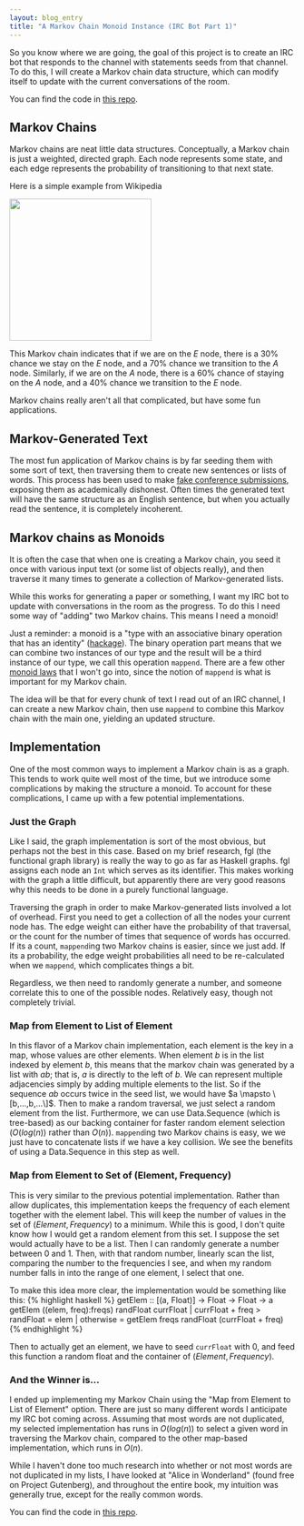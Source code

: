 ```yaml
---
layout: blog_entry
title: "A Markov Chain Monoid Instance (IRC Bot Part 1)"
---
```


So you know where we are going, the goal of this project is to create an IRC
bot that responds to the channel with statements seeds from that channel.  To
do this, I will create a Markov chain data structure, which can modify itself
to update with the current conversations of the room.

You can find the code in [this repo](4).

## Markov Chains
Markov chains are neat little data structures.  Conceptually, a Markov chain
is just a weighted, directed graph.  Each node represents some state, and each
edge represents the probability of transitioning to that next state.

Here is a simple example from Wikipedia

<img src="http://upload.wikimedia.org/wikipedia/commons/2/2b/Markovkate_01.svg"
     width="250px" />

This Markov chain indicates that if we are on the $E$ node, there is a $30\%$
chance we stay on the $E$ node, and a $70\%$ chance we transition to the $A$
node. Similarly, if we are on the $A$ node, there is a $60\%$ chance of staying
on the $A$ node, and a $40\%$ chance we transition to the $E$ node.

Markov chains really aren't all that complicated, but have some fun
applications.

## Markov-Generated Text

The most fun application of Markov chains is by far seeding them with some sort
of text, then traversing them to create new sentences or lists of words.
This process has been used to make [fake conference submissions](1),
exposing them as academically dishonest.  Often times the generated text will
have the same structure as an English sentence, but when you actually read the
sentence, it is completely incoherent.

## Markov chains as Monoids

It is often the case that when one is creating a Markov chain, you seed it once
with various input text (or some list of objects really), and then traverse it
many times to generate a collection of Markov-generated lists.

While this works for generating a paper or something, I want my IRC bot to
update with conversations in the room as the progress.  To do this I need some
way of "adding" two Markov chains.  This means I need a monoid!

Just a reminder: a monoid is a "type with an associative binary operation that
has an identity" ([hackage](2)). The binary operation part means that we can
combine two instances of our type and the result will be a third instance of
our type, we call this operation `mappend`.
There are a few other [monoid laws](3) that I won't go into, since the notion
of `mappend` is what is important for my Markov chain.

The idea will be that for every chunk of text I read out of an IRC channel,
I can create a new Markov chain, then use `mappend` to combine this Markov
chain with the main one, yielding an updated structure.

## Implementation

One of the most common ways to implement a Markov chain is as a graph. This
tends to work quite well most of the time, but we introduce some complications
by making the structure a monoid.  To account for these complications, I came
up with a few potential implementations.

### Just the Graph

Like I said, the graph implementation is sort of the most obvious, but perhaps
not the best in this case.  Based on my brief research, fgl (the functional
graph library) is really the way to go as far as Haskell graphs.
fgl assigns each node an `Int` which serves as its identifier.  This makes
working with the graph a little difficult, but apparently there are very good
reasons why this needs to be done in a purely functional language.

Traversing the graph in order
to make Markov-generated lists involved a lot of overhead.
First you need to
get a collection of all the nodes your current node has.  The edge weight can
either have the probability of that traversal, or the count for the number of
times that sequence of words has occurred.  If its a count, `mappend`ing two
Markov chains is easier, since we just add.  If its a probability, the edge
weight probabilities all need to be re-calculated when we `mappend`,
which complicates things a bit.

Regardless, we then need to randomly generate a number, and someone correlate
this to one of the possible nodes.  Relatively easy, though not completely
trivial.

### Map from Element to List of Element

In this flavor of a Markov chain implementation, each element is the key in
a map, whose values are other elements.  When element $b$ is in the list
indexed by element $b$, this means that the markov chain was generated by
a list with $ab$; that is, $a$ is directly to the left of $b$.  We can
represent multiple adjacencies simply by adding multiple elements to the list.
So if the sequence $ab$ occurs twice in the seed list, we would have
$a \mapsto \[b,...,b,...\]$.  Then to make a random traversal, we just select
a random element from the list.  Furthermore, we can use Data.Sequence (which
is tree-based) as our
backing container for faster random element selection ($O(log(n))$ rather than
$O(n)$). `mappend`ing two Markov chains is easy, we we just have to concatenate
lists if we have a key collision.  We see the benefits of using a Data.Sequence
in this step as well.

### Map from Element to Set of (Element, Frequency)

This is very similar to the previous potential implementation.  Rather than
allow duplicates, this implementation keeps the frequency of each element
together with the element label. This will keep the number of values in the set
of $(Element, Frequency)$ to a minimum.  While this is good, I don't quite know
how I would get a random element from this set.  I suppose the set would
actually have to be a list.  Then I can randomly generate a number between
0 and 1.  Then, with that random number, linearly scan the list, comparing the
number to the frequencies I see, and when my random number falls in into the
range of one element, I select that one.

To make this idea more clear, the implementation would be something like this:
{% highlight haskell %}
getElem :: [(a, Float)] -> Float -> Float -> a
getElem ((elem, freq):freqs) randFloat currFloat
  | currFloat + freq > randFloat = elem
  | otherwise = getElem freqs randFloat (currFloat + freq)
{% endhighlight %}

Then to actually get an element, we have to seed `currFloat` with 0, and feed
this function a random float and the container of $(Element, Frequency)$.

### And the Winner is...

I ended up implementing my Markov Chain using the "Map from Element to List of
Element" option.  There are just so many different words I anticipate my IRC
bot coming across.  Assuming that most words are not duplicated, my selected
implementation has runs in $O(log(n))$ to select a given word in traversing the
Markov chain, compared to the other map-based implementation, which runs in
$O(n)$.

While I haven't done too much research into whether or not most words are not
duplicated in my lists, I have looked at "Alice in Wonderland" (found free on
Project Gutenberg), and throughout the entire book, my intuition was generally
true, except for the really common words.

You can find the code in [this repo](4).

[1]: http://www.theguardian.com/technology/shortcuts/2014/feb/26/how-computer-generated-fake-papers-flooding-academia
[2]: http://hackage.haskell.org/package/base-4.6.0.1/docs/Data-Monoid.html
[3]: http://en.wikibooks.org/wiki/Haskell/Monoids#Haskell_definition_and_laws
[4]: https://github.com/mgaut72/MarkovChain

